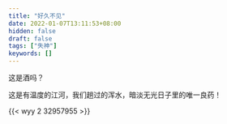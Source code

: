 ```yaml
---
title: "好久不见"
date: 2022-01-07T13:11:53+08:00
hidden: false
draft: false
tags: ["失神"]
keywords: []
---
```


这是酒吗？

这是有温度的江河，我们趟过的浑水，暗淡无光日子里的唯一良药！

{{< wyy 2 32957955 >}}

